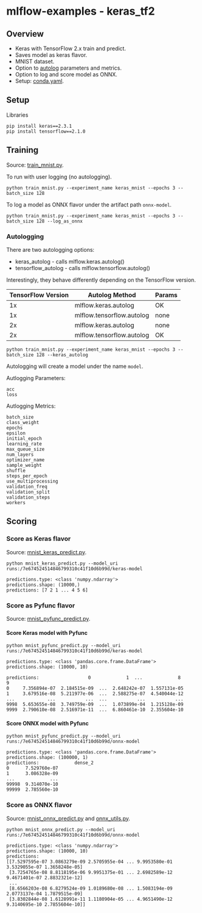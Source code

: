 # mlflow-examples - keras_tf2

## Overview
* Keras with TensorFlow 2.x train and predict.
* Saves model as keras flavor.
* MNIST dataset.
* Option to [autolog](https://mlflow.org/docs/latest/python_api/mlflow.keras.html#mlflow.keras.autolog) parameters and metrics.
* Option to log and score model as ONNX.
* Setup: [conda.yaml](conda.yaml).

## Setup

Libraries
```
pip install keras==2.3.1
pip install tensorflow==2.1.0
```

## Training

Source: [train_mnist.py](train_mnist.py).

To run with user logging (no autologging).
```
python train_mnist.py --experiment_name keras_mnist --epochs 3 --batch_size 128
```

To log a model as ONNX flavor under the artifact path `onnx-model`.
```
python train_mnist.py --experiment_name keras_mnist --epochs 3 --batch_size 128 --log_as_onnx
```

### Autologging

There are two autologging options:
* keras_autolog - calls mlflow.keras.autolog()
* tensorflow_autolog - calls mlflow.tensorflow.autolog()

Interestingly, they behave differently depending on the TensorFlow version.

| TensorFlow Version | Autolog Method | Params | 
|---|---|---|
| 1x | mlflow.keras.autolog | OK | 
| 1x | mlflow.tensorflow.autolog | none |
| 2x | mlflow.keras.autolog | none | 
| 2x | mlflow.tensorflow.autolog | OK |


```
python train_mnist.py --experiment_name keras_mnist --epochs 3 --batch_size 128 --keras_autolog
```

Autologging will create a model under the name `model`.

Autlogging Parameters:
```
acc
loss
```
Autlogging Metrics:
```
batch_size
class_weight
epochs
epsilon
initial_epoch
learning_rate
max_queue_size
num_layers
optimizer_name
sample_weight
shuffle
steps_per_epoch
use_multiprocessing
validation_freq
validation_split
validation_steps
workers
```

## Scoring

### Score as Keras flavor

Source: [mnist_keras_predict.py](mnist_keras_predict.py).
```
python mnist_keras_predict.py --model_uri runs:/7e674524514846799310c41f10d6b99d/keras-model
```

```
predictions.type: <class 'numpy.ndarray'>
predictions.shape: (10000,)
predictions: [7 2 1 ... 4 5 6]
```

### Score as Pyfunc flavor

Source: [mnist_pyfunc_predict.py](mnist_pyfunc_predict.py).

#### Score Keras model with Pyfunc 

```
python mnist_pyfunc_predict.py --model_uri runs:/7e674524514846799310c41f10d6b99d/keras-model
```

```
predictions.type: <class 'pandas.core.frame.DataFrame'>
predictions.shape: (10000, 10)

predictions:                  0             1  ...             8             9
0     7.356894e-07  2.184515e-09  ...  2.648242e-07  1.557131e-05
1     3.679516e-08  5.211977e-06  ...  2.588275e-07  4.540044e-12
...            ...           ...  ...           ...           ...
9998  5.653655e-08  3.749759e-09  ...  1.073899e-04  1.215128e-09
9999  2.790610e-08  2.516971e-11  ...  6.860461e-10  2.355604e-10
```

#### Score ONNX model with Pyfunc 

```
python mnist_pyfunc_predict.py --model_uri runs:/7e674524514846799310c41f10d6b99d/onnx-model
```
```
predictions.type: <class 'pandas.core.frame.DataFrame'>
predictions.shape: (100000, 1)
predictions:             dense_2
0      7.529760e-07
1      3.086328e-09
...             ...
99998  9.314070e-10
99999  2.785560e-10
```


### Score as ONNX flavor

Source: [mnist_onnx_predict.py](mnist_onnx_predict.py) and [onnx_utils.py](onnx_utils.py).
```
python mnist_onnx_predict.py --model_uri runs:/7e674524514846799310c41f10d6b99d/onnx-model
```
```
predictions.type: <class 'numpy.ndarray'>
predictions.shape: (10000, 10)
predictions: 
[[7.5297595e-07 3.0863279e-09 2.5705955e-04 ... 9.9953580e-01 3.5329055e-07 1.3658248e-05]
 [3.7254765e-08 8.8118195e-06 9.9951375e-01 ... 2.6982589e-12 9.4671401e-07 2.8832321e-12]
 ...
 [8.6566203e-08 6.8279524e-09 1.0189680e-08 ... 1.5083194e-09 2.0773137e-04 1.7879515e-09]
 [3.8302844e-08 1.6128991e-11 1.1180904e-05 ... 4.9651490e-12 9.3140695e-10 2.7855604e-10]]
```

